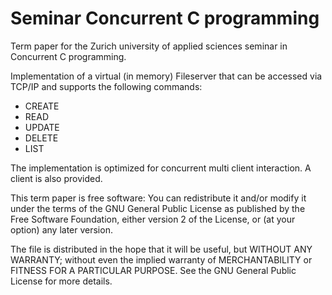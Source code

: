 Seminar Concurrent C programming
======================
Term paper for the Zurich university of applied sciences seminar in Concurrent C programming.

Implementation of a virtual (in memory) Fileserver that can be accessed via TCP/IP and supports the following commands:
- CREATE
- READ
- UPDATE
- DELETE
- LIST

The implementation is optimized for concurrent multi client interaction. A client is also provided.

This term paper is free software: You can redistribute it and/or modify
it under the terms of the GNU General Public License as published by
the Free Software Foundation, either version 2 of the License, or
(at your option) any later version.

The file is distributed in the hope that it will be useful,
but WITHOUT ANY WARRANTY; without even the implied warranty of
MERCHANTABILITY or FITNESS FOR A PARTICULAR PURPOSE.  See the
GNU General Public License for more details.
